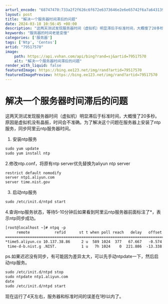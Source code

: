 ```yaml
---
arturl_encode: "68747470:733a2f2f626c6f672e6373646e2e6e65742f6a7a6431393937:2f61727469636c652f64657461696c732f3739353137353730"
layout: post
title: "解决一个服务器时间滞后的问题"
date: 2024-03-10 10:56:45 +08:00
description: "这两天测试发现服务器时间（虚拟机）明显滞后于标准时间，大概慢了20多秒。原因是虚拟机没有晶振，时间会"
keywords: "服务器的时间老是变慢"
categories: ['服务器']
tags: ['Ntp', 'Centos']
artid: "79517570"
image:
    path: https://api.vvhan.com/api/bing?rand=sj&artid=79517570
    alt: "解决一个服务器时间滞后的问题"
render_with_liquid: false
featuredImage: https://bing.ee123.net/img/rand?artid=79517570
featuredImagePreview: https://bing.ee123.net/img/rand?artid=79517570
---
```


# 解决一个服务器时间滞后的问题

这两天测试发现服务器时间（虚拟机）明显滞后于标准时间，大概慢了20多秒。原因是虚拟机没有晶振，时间会不准确。为了解决这个问题在服务器上安装了ntp服务，同步阿里云ntp服务器时间。

1. 安装ntp服务

```html
sudo yum update
sudo yum install ntp
```

2.修改ntp.conf，将原有ntp server优先替换为aliyun ntp server

```html
restrict default nomodify
server ntp1.aliyun.com
server time.nist.gov
```

3. 启动ntp服务

```html
sudo /etc/init.d/ntpd start
```

4.查询ntp服务状态，等待5-10分钟后如果看到阿里云ntp服务器前面标注了*，表示ntp同步成功。

```html
[root@localhost ~]# ntpq -p
     remote           refid      st t when poll reach   delay   offset  jitter
==============================================================================
*time5.aliyun.co 10.137.38.86     2 u  589 1024  377   67.667   -0.574   1.625
 time-d-b.nist.g .NIST.           1 u   7h 1024    0  221.886  -13.338   0.000

```

ps.如果迟迟没有同步，有可能因为差异太大，可以先手动ntpdate一下，然后启动ntp服务。

```html
sudo /etc/init.d/ntpd stop
sudo ntpdate ntp1.aliyun.com
date
sudo /etc/init.d/ntpd start
```

现在运行了4天左右，服务器和标准时间的误差在1秒以内了。